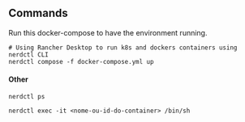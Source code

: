 ## Commands

Run this docker-compose to have the environment running.

```console
# Using Rancher Desktop to run k8s and dockers containers using nerdctl CLI
nerdctl compose -f docker-compose.yml up
```

#### Other

```console
nerdctl ps
```

```console
nerdctl exec -it <nome-ou-id-do-container> /bin/sh
```